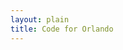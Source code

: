 ```yaml
---
layout: plain
title: Code for Orlando
---
```

<script type="text/javascript">


bugs_needing_help = new Array();
// when, bug url, repository name, conributors_url

poll_help_needed = function(repository_name, issues_url_description, contributors_url) {
  var issues_url, parse_help_needed_results, req;
  req = new XMLHttpRequest;
  issues_url = issues_url_description.replace("{/number}", "?assignee=none&amp;labels=help%20wanted");
  parse_help_needed_results = (function(req, repository_name, issues_url, contributors_url) {
    var bug, i, len, ref, results;
    if (req.responseText) {
      ref = JSON.Parse(req.responseText);
      results = [];
      for (i = 0, len = ref.length; i < len; i++) {
        bug = ref[i];
        console.log(bug.url);
        console.log(bug.title);
        results.push(console.log(bug.created_at));
      }
      return results;
    }
  })(req, repository_name, issues_url, contributors_url);
  req.addEventListener("load", parse_help_needed_results);
  req.open("GET", issues_url);
  return req.send();
};


{% for repository in site.github.public_repositories %}poll_help_needed('{{ repository.name | replace "{/number", "" }}', '{{ repository.issues_url }}', '{{ repository.contributors_url }}');
{% endfor %}
</script>
